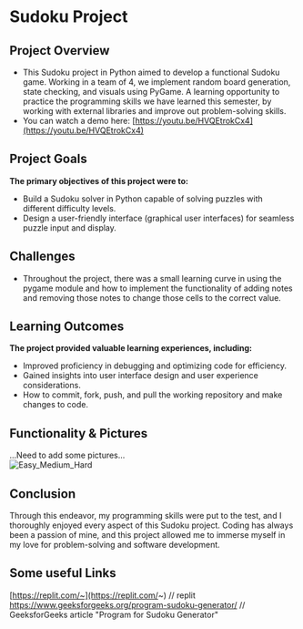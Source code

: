 # Sudoku Project

## Project Overview
- This Sudoku project in Python aimed to develop a functional Sudoku game. Working in a team of 4, we implement random board generation, state checking, and visuals using PyGame. A learning opportunity to practice the programming skills we have learned this semester, by working with external libraries and improve out problem-solving skills.
- You can watch a demo here: [https://youtu.be/HVQEtrokCx4](https://youtu.be/HVQEtrokCx4)

## Project Goals
**The primary objectives of this project were to:** <br>
- Build a Sudoku solver in Python capable of solving puzzles with different difficulty levels.
- Design a user-friendly interface (graphical user interfaces)  for seamless puzzle input and display.

## Challenges 
- Throughout the project, there was a small learning curve in using the pygame module and how to implement the functionality of adding notes and removing those notes to change those cells to the correct value.

## Learning Outcomes
**The project provided valuable learning experiences, including:** <br>
- Improved proficiency in debugging and optimizing code for efficiency.
- Gained insights into user interface design and user experience considerations.
- How to commit, fork, push, and pull the working repository and make changes to code.

## Functionality & Pictures
...Need to add some pictures... <br>
![Easy_Medium_Hard](https://github.com/Neil-Patel-12/Sudoku-team-15/assets/108227267/fd85780b-0b12-4eef-8a2b-f945ace2979e) <br>



## Conclusion
Through this endeavor, my programming skills were put to the test, and I thoroughly enjoyed every aspect of this Sudoku project. Coding has always been a passion of mine, and this project allowed me to immerse myself in my love for problem-solving and software development.

## Some useful Links
[https://replit.com/~](https://replit.com/~)  // replit <br>
https://www.geeksforgeeks.org/program-sudoku-generator/  // GeeksforGeeks article "Program for Sudoku Generator" <br>
